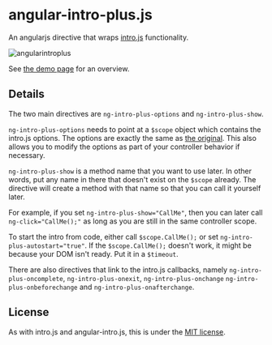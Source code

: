 angular-intro-plus.js
================

An angularjs directive that wraps [intro.js](http://usablica.github.io/intro.js/) functionality.

![angularintroplus](http://farm8.staticflickr.com/7382/9741892196_ccc16b8a16_o.png)

See [the demo page](http://angular-intro.iamdenny.com/) for an overview.


## Details

The two main directives are `ng-intro-plus-options` and `ng-intro-plus-show`.

`ng-intro-plus-options` needs to point at a `$scope` object which contains the intro.js options. The options are exactly the same as [the original](https://github.com/usablica/intro.js#options).  This also allows you to modify the options as part of your controller behavior if necessary.

`ng-intro-plus-show` is a method name that you want to use later.  In other words, put any name in there that doesn't exist on the `$scope` already.  The directive will create a method with that name so that you can call it yourself later.

For example, if you set `ng-intro-plus-show="CallMe"`, then you can later call `ng-click="CallMe();"` as long as you are still in the same controller scope.

To start the intro from code, either call `$scope.CallMe();` or set `ng-intro-plus-autostart="true"`.  If the `$scope.CallMe();` doesn't work, it might be because your DOM isn't ready. Put it in a `$timeout`.

There are also directives that link to the intro.js callbacks, namely `ng-intro-plus-oncomplete`, `ng-intro-plus-onexit`, `ng-intro-plus-onchange` `ng-intro-plus-onbeforechange` and `ng-intro-plus-onafterchange`.


## License

As with intro.js and angular-intro.js, this is under the [MIT license](https://github.com/iamdenny/angular-intro-plus.js/blob/master/LICENSE).






